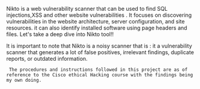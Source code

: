 Nikto is a web vulnerability scanner that can be used to find SQL injections,XSS and other website vulnerabilities .
It focuses on discovering vulnerabilities in the website architecture, server configuration, and site resources.
it can also identify installed software using page headers and files.
Let's take a deep dive into Nikto tool!!

It is important to note that Nikto is a noisy scanner that is :
     it a vulnerability scanner that generates a lot of false positives, irrelevant findings, duplicate reports, or outdated information. 

             
     The procedures and instructions followed in this project are as of reference to the Cisco ethical Hacking course with the findings being my own doing.
              
